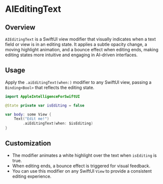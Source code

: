 # AIEditingText

## Overview
`AIEditingText` is a SwiftUI view modifier that visually indicates when a text field or view is in an editing state. It applies a subtle opacity change, a moving highlight animation, and a bounce effect when editing ends, making editing states more intuitive and engaging in AI-driven interfaces.

## Usage
Apply the `.aiEditingText(when:)` modifier to any SwiftUI view, passing a `Binding<Bool>` that reflects the editing state.

```swift
import AppleIntelligenceForSwiftUI

@State private var isEditing = false

var body: some View {
    Text("Edit me!")
        .aiEditingText(when: $isEditing)
}
```


## Customization
- The modifier animates a white highlight over the text when `isEditing` is true.
- When editing ends, a bounce effect is triggered for visual feedback.
- You can use this modifier on any SwiftUI `View` to provide a consistent editing experience.
